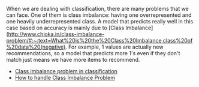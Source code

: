 When we are dealing with classification, there are many problems that we can face. One of them is class imbalance: having one overrepresented and one heavily underrepresented class. A model that predicts really well in this case based on accuracy is mainly due to [Class Imbalance](http://www.chioka.in/class-imbalance-problem/#:~:text=What%20is%20the%20Class%20Imbalance,class%20of%20data%20(negative). For example, 1 values are actually new recommendations, so a model that predicts more 1's even if they don't match just means we have more items to recommend.

-   [Class imbalance problem in classification](https://towardsdatascience.com/class-imbalance-problem-in-classification-a2ddaba98f4a)
-   [How to handle Class Imbalance Problem](https://medium.com/quantyca/how-to-handle-class-imbalance-problem-9ee3062f2499)
